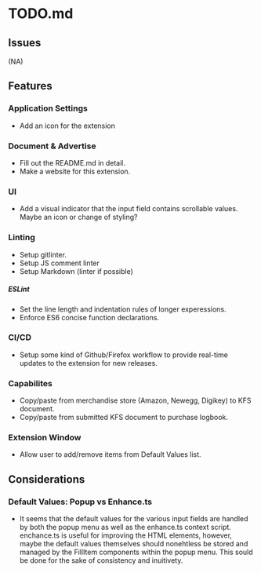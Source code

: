 # **TODO.md**
## **Issues**
(NA)
## **Features**
### Application Settings
- Add an icon for the extension

### Document & Advertise
- Fill out the README.md in detail.
- Make a website for this extension.

### UI
- Add a visual indicator that the input field contains scrollable values. Maybe an icon or change of styling?

### Linting
- Setup gitlinter.
- Setup JS comment linter
- Setup Markdown (linter if possible)

##### ESLint
- Set the line length and indentation rules of longer experessions.
- Enforce ES6 concise function declarations.

### CI/CD
- Setup some kind of Github/Firefox workflow to provide real-time updates to the extension for new releases.

### Capabilites
- Copy/paste from merchandise store (Amazon, Newegg, Digikey) to KFS document.
- Copy/paste from submitted KFS document to purchase logbook.

### Extension Window
- Allow user to add/remove items from Default Values list.


## **Considerations**
### Default Values: Popup vs Enhance.ts
- It seems that the default values for the various input fields are handled by both the popup menu as well as the enhance.ts context script. enchance.ts is useful for improving the HTML elements, however, maybe the default values themselves should nonehtless be stored and managed by the FillItem components within the popup menu. This sould be done for the sake of consistency and inuitivety.
